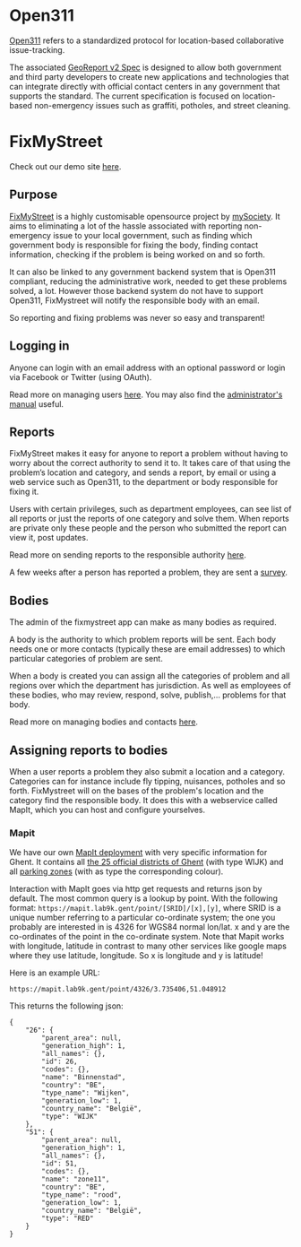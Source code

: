 # Open311
[Open311](http://www.open311.org/) refers to a standardized protocol for location-based collaborative issue-tracking. 

The associated [GeoReport v2 Spec](http://wiki.open311.org/GeoReport_v2/) is designed to allow both government and third 
party developers to create new applications and technologies that can integrate directly with official 
contact centers in any government that supports the standard. The current specification is focused on location-based 
non-emergency issues such as graffiti, potholes, and street cleaning.

# FixMyStreet
Check out our demo site [here](http://fixmystreet.lab9k.gent:8000).

## Purpose
[FixMyStreet](http://fixmystreet.org/overview/) is a highly customisable opensource project by [mySociety](https://www.mysociety.org/). It aims to 
eliminating a lot of the hassle associated with reporting non-emergency issue to your local government, such as finding 
which government body is responsible for fixing the body, finding contact information, checking if the problem is being 
worked on and so forth.
 
It can also be linked to any government backend system that is Open311 compliant, reducing the administrative work, 
needed to get these problems solved, a lot. However those backend system do not have to support Open311, 
FixMystreet will notify the responsible body with an email.

So reporting and fixing problems was never so easy and transparent!

## Logging in
Anyone can login with an email address with an optional password or login via Facebook or Twitter (using OAuth).

Read more on managing users [here](http://fixmystreet.org/running/users/). 
You may also find the [administrator's manual](http://fixmystreet.org/running/admin_manual/) useful.

## Reports
FixMyStreet makes it easy for anyone to report a problem without having to worry about the 
correct authority to send it to. It takes care of that using the problem’s location and category, and sends a report, by 
email or using a web service such as Open311, to the department or body responsible for fixing it.

Users with certain privileges, such as department employees, can see list of all reports or just the reports of one 
category and solve them. When reports are private only these people and the person who submitted the report can view it, 
post updates.

Read more on sending reports to the responsible authority [here](http://fixmystreet.org/customising/send_reports/).

A few weeks after a person has reported a problem, they are sent a [survey](http://fixmystreet.org/running/surveys/).

## Bodies
The admin of the fixmystreet app can make as many bodies as required. 

A body is the authority to which problem reports will be sent. Each body needs one or more contacts 
(typically these are email addresses) to which particular categories of problem are sent.

When a body is created you can assign all the categories of problem and all regions over which the department 
has jurisdiction. As well as employees of these bodies, who may review, respond, solve, publish,... 
problems for that body.

Read more on managing bodies and contacts [here](http://fixmystreet.org/running/bodies_and_contacts/).

## Assigning reports to bodies
When a user reports a problem they also submit a location and a category. Categories can for instance include fly 
tipping, nuisances, potholes and so forth. FixMystreet will on the bases of the problem's location and the category find 
the responsible body. It does this with a webservice called MapIt, which you can host and configure yourselves.

### Mapit
We have our own [MapIt deployment](https://mapit.lab9k.gent/) with very specific information for Ghent.
It contains all [the 25 official districts of Ghent](https://stad.gent/over-gent-en-het-stadsbestuur/over-gent/gent-25-wijken) 
(with type WIJK) and all [parking zones](https://stad.gent/mobiliteitsplan/het-parkeerplan/webkaart-parkeerplan) 
(with as type the corresponding colour).

Interaction with MapIt goes via http get requests and returns json by default.
The most common query is a lookup by point. With the following format:
 `https://mapit.lab9k.gent/point/[SRID]/[x],[y]`, where SRID is a unique number referring to a particular co-ordinate 
 system; the one you probably are interested in is 4326 for WGS84 normal lon/lat. x and y are the co-ordinates of the 
 point in the co-ordinate system. Note that Mapit works with longitude, latitude in contrast to many other services like 
 google maps where they use latitude, longitude. So x is longitude and y is latitude!

Here is an example URL:

    https://mapit.lab9k.gent/point/4326/3.735406,51.048912

This returns the following json:

    {
        "26": {
            "parent_area": null,
            "generation_high": 1,
            "all_names": {},
            "id": 26,
            "codes": {},
            "name": "Binnenstad",
            "country": "BE",
            "type_name": "Wijken",
            "generation_low": 1,
            "country_name": "België",
            "type": "WIJK"
        },
        "51": {
            "parent_area": null,
            "generation_high": 1,
            "all_names": {},
            "id": 51,
            "codes": {},
            "name": "zone11",
            "country": "BE",
            "type_name": "rood",
            "generation_low": 1,
            "country_name": "België",
            "type": "RED"
        }
    }
